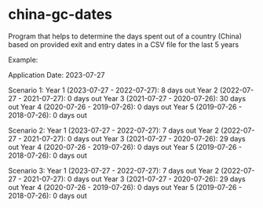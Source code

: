 # china-gc-dates
Program that helps to determine the days spent out of a country (China) based on provided exit and entry dates in a CSV file for the last 5 years

Example:

Application Date: 2023-07-27

Scenario 1:
Year 1 (2023-07-27 - 2022-07-27): 8 days out
Year 2 (2022-07-27 - 2021-07-27): 0 days out
Year 3 (2021-07-27 - 2020-07-26): 30 days out
Year 4 (2020-07-26 - 2019-07-26): 0 days out
Year 5 (2019-07-26 - 2018-07-26): 0 days out

Scenario 2:
Year 1 (2023-07-27 - 2022-07-27): 7 days out
Year 2 (2022-07-27 - 2021-07-27): 0 days out
Year 3 (2021-07-27 - 2020-07-26): 29 days out
Year 4 (2020-07-26 - 2019-07-26): 0 days out
Year 5 (2019-07-26 - 2018-07-26): 0 days out

Scenario 3:
Year 1 (2023-07-27 - 2022-07-27): 7 days out
Year 2 (2022-07-27 - 2021-07-27): 0 days out
Year 3 (2021-07-27 - 2020-07-26): 29 days out
Year 4 (2020-07-26 - 2019-07-26): 0 days out
Year 5 (2019-07-26 - 2018-07-26): 0 days out
